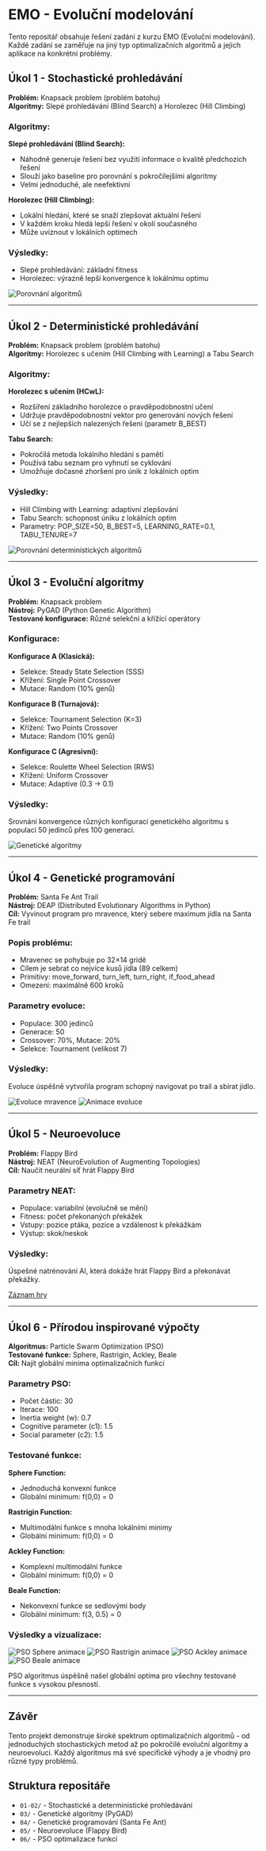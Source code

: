 # EMO - Evoluční modelování

Tento repositář obsahuje řešení zadání z kurzu EMO (Evoluční modelování). Každé zadání se zaměřuje na jiný typ optimalizačních algoritmů a jejich aplikace na konkrétní problémy.

## Úkol 1 - Stochastické prohledávání

**Problém:** Knapsack problem (problém batohu)  
**Algoritmy:** Slepé prohledávání (Blind Search) a Horolezec (Hill Climbing)

### Algoritmy:

**Slepé prohledávání (Blind Search):**
- Náhodně generuje řešení bez využití informace o kvalitě předchozích řešení
- Slouží jako baseline pro porovnání s pokročilejšími algoritmy
- Velmi jednoduché, ale neefektivní

**Horolezec (Hill Climbing):**
- Lokální hledání, které se snaží zlepšovat aktuální řešení
- V každém kroku hledá lepší řešení v okolí současného
- Může uvíznout v lokálních optimech

### Výsledky:
- Slepé prohledávání: základní fitness
- Horolezec: výrazně lepší konvergence k lokálnímu optimu

![Porovnání algoritmů](01-02/fitness_comparison.png)

---

## Úkol 2 - Deterministické prohledávání

**Problém:** Knapsack problem (problém batohu)  
**Algoritmy:** Horolezec s učením (Hill Climbing with Learning) a Tabu Search

### Algoritmy:

**Horolezec s učením (HCwL):**
- Rozšíření základního horolezce o pravděpodobnostní učení
- Udržuje pravděpodobnostní vektor pro generování nových řešení
- Učí se z nejlepších nalezených řešení (parametr B_BEST)

**Tabu Search:**
- Pokročilá metoda lokálního hledání s pamětí
- Používá tabu seznam pro vyhnutí se cyklování
- Umožňuje dočasné zhoršení pro únik z lokálních optim

### Výsledky:
- Hill Climbing with Learning: adaptivní zlepšování
- Tabu Search: schopnost úniku z lokálních optim
- Parametry: POP_SIZE=50, B_BEST=5, LEARNING_RATE=0.1, TABU_TENURE=7

![Porovnání deterministických algoritmů](01-02/fitness_comparison.png)

---

## Úkol 3 - Evoluční algoritmy

**Problém:** Knapsack problem  
**Nástroj:** PyGAD (Python Genetic Algorithm)  
**Testované konfigurace:** Různé selekční a křížící operátory

### Konfigurace:

**Konfigurace A (Klasická):**
- Selekce: Steady State Selection (SSS)
- Křížení: Single Point Crossover
- Mutace: Random (10% genů)

**Konfigurace B (Turnajová):**
- Selekce: Tournament Selection (K=3)
- Křížení: Two Points Crossover
- Mutace: Random (10% genů)

**Konfigurace C (Agresivní):**
- Selekce: Roulette Wheel Selection (RWS)
- Křížení: Uniform Crossover
- Mutace: Adaptive (0.3 → 0.1)

### Výsledky:
Srovnání konvergence různých konfigurací genetického algoritmu s populací 50 jedinců přes 100 generací.

![Genetické algoritmy](03/ga_comparison.png)

---

## Úkol 4 - Genetické programování

**Problém:** Santa Fe Ant Trail  
**Nástroj:** DEAP (Distributed Evolutionary Algorithms in Python)  
**Cíl:** Vyvinout program pro mravence, který sebere maximum jídla na Santa Fe trail

### Popis problému:
- Mravenec se pohybuje po 32×14 gridě
- Cílem je sebrat co nejvíce kusů jídla (89 celkem)
- Primitivy: move_forward, turn_left, turn_right, if_food_ahead
- Omezení: maximálně 600 kroků

### Parametry evoluce:
- Populace: 300 jedinců
- Generace: 50
- Crossover: 70%, Mutace: 20%
- Selekce: Tournament (velikost 7)

### Výsledky:
Evoluce úspěšně vytvořila program schopný navigovat po trail a sbírat jídlo.

![Evoluce mravence](04/frames/)
![Animace evoluce](04/evolution.gif)

---

## Úkol 5 - Neuroevoluce

**Problém:** Flappy Bird  
**Nástroj:** NEAT (NeuroEvolution of Augmenting Topologies)  
**Cíl:** Naučit neurální síť hrát Flappy Bird

### Parametry NEAT:
- Populace: variabilní (evolučně se mění)
- Fitness: počet překonaných překážek
- Vstupy: pozice ptáka, pozice a vzdálenost k překážkám
- Výstup: skok/neskok

### Výsledky:
Úspešné natrénování AI, která dokáže hrát Flappy Bird a překonávat překážky.

[Záznam hry](05/recording-20250613-003842.mp4)

---

## Úkol 6 - Přírodou inspirované výpočty

**Algoritmus:** Particle Swarm Optimization (PSO)  
**Testované funkce:** Sphere, Rastrigin, Ackley, Beale  
**Cíl:** Najít globální minima optimalizačních funkcí

### Parametry PSO:
- Počet částic: 30
- Iterace: 100
- Inertia weight (w): 0.7
- Cognitive parameter (c1): 1.5
- Social parameter (c2): 1.5

### Testované funkce:

**Sphere Function:**
- Jednoduchá konvexní funkce
- Globální minimum: f(0,0) = 0

**Rastrigin Function:**
- Multimodální funkce s mnoha lokálními minimy
- Globální minimum: f(0,0) = 0

**Ackley Function:**
- Komplexní multimodální funkce
- Globální minimum: f(0,0) = 0

**Beale Function:**
- Nekonvexní funkce se sedlovými body
- Globální minimum: f(3, 0.5) = 0

### Výsledky a vizualizace:

![PSO Sphere animace](06/pso_sphere_animation.gif)
![PSO Rastrigin animace](06/pso_rastrigin_animation.gif)
![PSO Ackley animace](06/pso_ackley_animation.gif)
![PSO Beale animace](06/pso_beale_animation.gif)

PSO algoritmus úspěšně našel globální optima pro všechny testované funkce s vysokou přesností.

---

## Závěr

Tento projekt demonstruje široké spektrum optimalizačních algoritmů - od jednoduchých stochastických metod až po pokročilé evoluční algoritmy a neuroevoluci. Každý algoritmus má své specifické výhody a je vhodný pro různé typy problémů.

## Struktura repositáře

- `01-02/` - Stochastické a deterministické prohledávání
- `03/` - Genetické algoritmy (PyGAD)
- `04/` - Genetické programování (Santa Fe Ant)
- `05/` - Neuroevoluce (Flappy Bird)
- `06/` - PSO optimalizace funkcí
